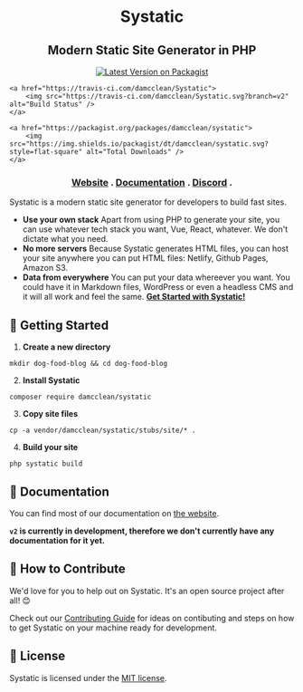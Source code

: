 <h1 align="center">
    Systatic
</h1>

<h2 align="center">
    Modern Static Site Generator in PHP
</h2>

<p align="center">
    <a href="https://packagist.org/packages/damcclean/systatic">
        <img src="https://img.shields.io/packagist/v/damcclean/systatic.svg?style=flat-square" alt="Latest Version on Packagist" />
    </a>

    <a href="https://travis-ci.com/damcclean/Systatic">
        <img src="https://travis-ci.com/damcclean/Systatic.svg?branch=v2" alt="Build Status" />
    </a>

    <a href="https://packagist.org/packages/damcclean/systatic">
        <img src="https://img.shields.io/packagist/dt/damcclean/systatic.svg?style=flat-square" alt="Total Downloads" />
    </a>
</p>

<h3 align="center">
    <a href="https://systatic.netlify.com">Website</a>
    <span> . </span>
    <a href="https://systatic.netlify.com/docs">Documentation</a>
    <span> . </span>
    <a href="https://discord.gg/sxkrycQ">Discord</a>
    <span> . </span>
</h3>

Systatic is a modern static site generator for developers to build fast sites.

* **Use your own stack** Apart from using PHP to generate your site, you can use whatever tech stack you want, Vue, React, whatever. We don't dictate what you need.
* **No more servers** Because Systatic generates HTML files, you can host your site anywhere you can put HTML files: Netlify, Github Pages, Amazon S3.
* **Data from everywhere** You can put your data whereever you want. You could have it in Markdown files, WordPress or even a headless CMS and it will all work and feel the same.
[**Get Started with Systatic!**](https://systatic.netlify.com/getting-started)

## 🚀 Getting Started

1. **Create a new directory**

```
mkdir dog-food-blog && cd dog-food-blog
```

2. **Install Systatic**

```
composer require damcclean/systatic
```

3. **Copy site files**

```
cp -a vendor/damcclean/systatic/stubs/site/* .
```

4. **Build your site**

```
php systatic build
```

## 🏫 Documentation

You can find most of our documentation on [the website](https://systatic.netlify.com/docs).

**`v2` is currently in development, therefore we don't currently have any documentation for it yet.**

## 🤲 How to Contribute

We'd love for you to help out on Systatic. It's an open source project after all! 😊

Check out our [Contributing Guide](https://github.com/damcclean/Systatic/blob/v2/CONTRIBUTING.md) for ideas on contibuting and steps on how to get Systatic on your machine ready for development.

## 📝 License

Systatic is licensed under the [MIT license](https://github.com/damcclean/Systatic/blob/master/LICENSE).